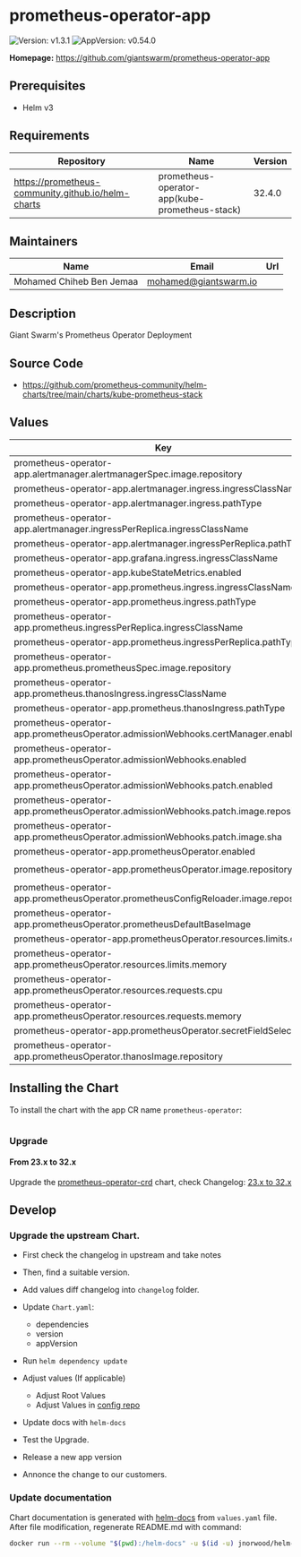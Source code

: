 # prometheus-operator-app

![Version: v1.3.1](https://img.shields.io/badge/Version-v1.3.1-informational?style=flat-square) ![AppVersion: v0.54.0](https://img.shields.io/badge/AppVersion-v0.54.0-informational?style=flat-square)

**Homepage:** <https://github.com/giantswarm/prometheus-operator-app>

## Prerequisites

- Helm v3

## Requirements

| Repository | Name | Version |
|------------|------|---------|
| https://prometheus-community.github.io/helm-charts | prometheus-operator-app(kube-prometheus-stack) | 32.4.0 |

## Maintainers

| Name | Email | Url |
| ---- | ------ | --- |
| Mohamed Chiheb Ben Jemaa | <mohamed@giantswarm.io> |  |

## Description

Giant Swarm's Prometheus Operator Deployment

## Source Code

* <https://github.com/prometheus-community/helm-charts/tree/main/charts/kube-prometheus-stack>

## Values

| Key | Type | Default | Description |
|-----|------|---------|-------------|
| prometheus-operator-app.alertmanager.alertmanagerSpec.image.repository | string | `"docker.io/giantswarm/alertmanager"` |  |
| prometheus-operator-app.alertmanager.ingress.ingressClassName | string | `"nginx"` |  |
| prometheus-operator-app.alertmanager.ingress.pathType | string | `"ImplementationSpecific"` |  |
| prometheus-operator-app.alertmanager.ingressPerReplica.ingressClassName | string | `"nginx"` |  |
| prometheus-operator-app.alertmanager.ingressPerReplica.pathType | string | `"ImplementationSpecific"` |  |
| prometheus-operator-app.grafana.ingress.ingressClassName | string | `"nginx"` |  |
| prometheus-operator-app.kubeStateMetrics.enabled | bool | `false` |  |
| prometheus-operator-app.prometheus.ingress.ingressClassName | string | `"nginx"` |  |
| prometheus-operator-app.prometheus.ingress.pathType | string | `"ImplementationSpecific"` |  |
| prometheus-operator-app.prometheus.ingressPerReplica.ingressClassName | string | `"nginx"` |  |
| prometheus-operator-app.prometheus.ingressPerReplica.pathType | string | `"ImplementationSpecific"` |  |
| prometheus-operator-app.prometheus.prometheusSpec.image.repository | string | `"docker.io/giantswarm/prometheus"` |  |
| prometheus-operator-app.prometheus.thanosIngress.ingressClassName | string | `"nginx"` |  |
| prometheus-operator-app.prometheus.thanosIngress.pathType | string | `"ImplementationSpecific"` |  |
| prometheus-operator-app.prometheusOperator.admissionWebhooks.certManager.enabled | bool | `false` |  |
| prometheus-operator-app.prometheusOperator.admissionWebhooks.enabled | bool | `true` |  |
| prometheus-operator-app.prometheusOperator.admissionWebhooks.patch.enabled | bool | `true` |  |
| prometheus-operator-app.prometheusOperator.admissionWebhooks.patch.image.repository | string | `"docker.io/giantswarm/kube-webhook-certgen"` |  |
| prometheus-operator-app.prometheusOperator.admissionWebhooks.patch.image.sha | string | `""` |  |
| prometheus-operator-app.prometheusOperator.enabled | bool | `true` |  |
| prometheus-operator-app.prometheusOperator.image.repository | string | `"docker.io/giantswarm/prometheus-operator"` |  |
| prometheus-operator-app.prometheusOperator.prometheusConfigReloader.image.repository | string | `"docker.io/giantswarm/prometheus-config-reloader"` |  |
| prometheus-operator-app.prometheusOperator.prometheusDefaultBaseImage | string | `"docker.io/giantswarm/prometheus"` |  |
| prometheus-operator-app.prometheusOperator.resources.limits.cpu | string | `"200m"` |  |
| prometheus-operator-app.prometheusOperator.resources.limits.memory | string | `"200Mi"` |  |
| prometheus-operator-app.prometheusOperator.resources.requests.cpu | string | `"100m"` |  |
| prometheus-operator-app.prometheusOperator.resources.requests.memory | string | `"100Mi"` |  |
| prometheus-operator-app.prometheusOperator.secretFieldSelector | string | `"type!=helm.sh/release.v1"` |  |
| prometheus-operator-app.prometheusOperator.thanosImage.repository | string | `"docker.io/giantswarm/thanos"` |  |

## Installing the Chart

To install the chart with the app CR name `prometheus-operator`:

```yaml

```

### Upgrade

#### From 23.x to 32.x

Upgrade the [prometheus-operator-crd](https://github.com/giantswarm/prometheus-operator-crd) chart,
check Changelog: [23.x to 32.x](../../changelog/23.x_32.x.md)

## Develop

### Upgrade the upstream Chart.

- First check the changelog in upstream and take notes

- Then, find a suitable version.

- Add values diff changelog into `changelog` folder.

- Update `Chart.yaml`:
  - dependencies
  - version
  - appVersion

- Run `helm dependency update`

- Adjust values (If applicable)
  - Adjust Root Values
  - Adjust Values in [config repo](https://github.com/giantswarm/config)

- Update docs with `helm-docs`

- Test the Upgrade.

- Release a new app version

- Annonce the change to our customers.

### Update documentation

Chart documentation is generated with [helm-docs](https://github.com/norwoodj/helm-docs) from `values.yaml` file.
After file modification, regenerate README.md with command:

```bash
docker run --rm --volume "$(pwd):/helm-docs" -u $(id -u) jnorwood/helm-docs:latest
```
